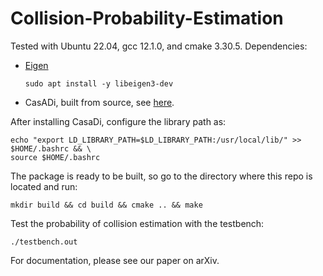 # Collision-Probability-Estimation
Tested with Ubuntu 22.04, gcc 12.1.0, and cmake 3.30.5.
Dependencies:  
- [Eigen](https://eigen.tuxfamily.org/index.php?title=Main_Page)

  ```
  sudo apt install -y libeigen3-dev
  ```
- CasADi, built from source, see [here](https://github.com/casadi/casadi/wiki/InstallationLinux).  

After installing CasaDi, configure the library path as: 
```
echo "export LD_LIBRARY_PATH=$LD_LIBRARY_PATH:/usr/local/lib/" >> $HOME/.bashrc && \
source $HOME/.bashrc
```
The package is ready to be built, so go to the directory where this repo is located and run:
```
mkdir build && cd build && cmake .. && make
```
Test the probability of collision estimation with the testbench: 
```
./testbench.out
```
For documentation, please see our paper on arXiv.
